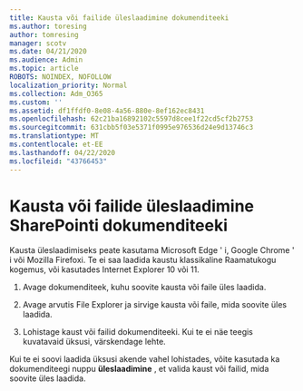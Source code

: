 ```yaml
---
title: Kausta või failide üleslaadimine dokumenditeeki
ms.author: toresing
author: tomresing
manager: scotv
ms.date: 04/21/2020
ms.audience: Admin
ms.topic: article
ROBOTS: NOINDEX, NOFOLLOW
localization_priority: Normal
ms.collection: Adm_O365
ms.custom: ''
ms.assetid: df1ffdf0-8e08-4a56-880e-8ef162ec8431
ms.openlocfilehash: 62c21ba16892102c5597d8cee1f22cd5cf2b2753
ms.sourcegitcommit: 631cbb5f03e5371f0995e976536d24e9d13746c3
ms.translationtype: MT
ms.contentlocale: et-EE
ms.lasthandoff: 04/22/2020
ms.locfileid: "43766453"
---
```

# <a name="upload-a-folder-or-files-to-a-sharepoint-document-library"></a>Kausta või failide üleslaadimine SharePointi dokumenditeeki

Kausta üleslaadimiseks peate kasutama Microsoft Edge ' i, Google Chrome ' i või Mozilla Firefoxi. Te ei saa laadida kaustu klassikaline Raamatukogu kogemus, või kasutades Internet Explorer 10 või 11.
  
1. Avage dokumenditeek, kuhu soovite kausta või faile üles laadida.
    
2. Avage arvutis File Explorer ja sirvige kausta või faile, mida soovite üles laadida.
    
3. Lohistage kaust või failid dokumenditeeki. Kui te ei näe teegis kuvatavaid üksusi, värskendage lehte. 
    
Kui te ei soovi laadida üksusi akende vahel lohistades, võite kasutada ka dokumenditeegi nuppu **üleslaadimine** , et valida kaust või failid, mida soovite üles laadida. 
  

